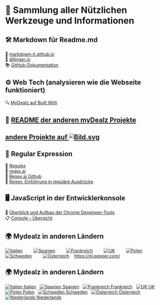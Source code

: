# 🧰 Sammlung aller Nützlichen Werkzeuge und Informationen  

## 🛠️  Markdown für Readme.md
🔗 [markdown-it.github.io](https://markdown-it.github.io/)  
🔗 [dillinger.io]( https://dillinger.io/)  
📚 [GitHub-Dokumentation](https://docs.github.com/de/get-started/writing-on-github/getting-started-with-writing-and-formatting-on-github/basic-writing-and-formatting-syntax)
  
## ⚙️ Web Tech (analysieren wie die Webseite funktioniert)
🔍 [MyDealz auf Built With](https://builtwith.com/?https%3a%2f%2fwww.mydealz.de%2f)
  
## 📘 [README der anderen myDealz Projekte](https://github.com/9jS2PL5T/mydealz-Manager/tree/main/andere%20myDealz%20Projekte)  
## [andere Projekte auf ![Bild.svg](https://www.mydealz.de/assets/img/logo/default-dark_d4804.svg)](https://github.com/9jS2PL5T/mydealz-Manager/tree/main/andere%20myDealz%20Projekte)

  
## 🧩 Regular Expression  
🧠 [Regulex](https://jex.im/regulex/#!flags=&re=%5E(a%7Cb)*%3F%24)  
🤖 [regex.ai](https://regex.ai/)  
💾 [Regex ai Github](https://huqedato.github.io/RegexAI/)  
📖 [Regex: Einführung in reguläre Ausdrücke](https://www.afaik.de/einfuehrung-in-regular-expressions/)
  
## 🖥️ JavaScript in der Entwicklerkonsole  
🧭 [Überblick und Aufbau der Chrome Developer-Tools](https://kulturbanause.de/blog/die-chrome-entwicklertools-devtools-fuer-designer-und-einsteiger/#h-uberblick-und-aufbau-der-chrome-developer-tools)  
📋 [Console – Übersicht ](https://developer.chrome.com/docs/devtools/console?hl=de)
  
## 🌍 Mydealz in anderen Ländern
[![Italien](https://flagcdn.com/36x27/it.png)](https://www.mydealz.it)        
[![Spanien](https://flagcdn.com/36x27/es.png)](https://www.mydealz.es)        
[![Frankreich](https://flagcdn.com/36x27/fr.png)](https://www.mydealz.fr)        
[![UK](https://flagcdn.com/36x27/gb.png)](https://www.hotukdeals.com)        
[![Polen](https://flagcdn.com/36x27/pl.png)](https://www.pepper.pl)        
[![Schweden](https://flagcdn.com/36x27/se.png)](https://www.pepper.se)        
[![Österreich](https://flagcdn.com/36x27/at.png)](https://www.preisjaeger.at)   
https://nl.pepper.com/


<h2>🌍 Mydealz in anderen Ländern</h2>
<p>
  <a href="https://www.mydealz.it"><img src="https://flagcdn.com/36x27/it.png" alt="Italien"> Italien</a> &nbsp;
  <a href="https://www.mydealz.es"><img src="https://flagcdn.com/36x27/es.png" alt="Spanien"> Spanien</a> &nbsp;
  <a href="https://www.mydealz.fr"><img src="https://flagcdn.com/36x27/fr.png" alt="Frankreich"> Frankreich</a> &nbsp;
  <a href="https://www.hotukdeals.com"><img src="https://flagcdn.com/36x27/gb.png" alt="UK"> UK</a> &nbsp;
  <a href="https://www.pepper.pl"><img src="https://flagcdn.com/36x27/pl.png" alt="Polen"> Polen</a> &nbsp;
  <a href="https://www.pepper.se"><img src="https://flagcdn.com/36x27/se.png" alt="Schweden"> Schweden</a> &nbsp;
  <a href="https://www.preisjaeger.at"><img src="https://flagcdn.com/36x27/at.png" alt="Österreich"> Österreich</a> &nbsp;
  <a href="https://nl.pepper.com"><img src="https://flagcdn.com/36x27/nl.png" alt="Niederlande"> Niederlande</a>
</p>
